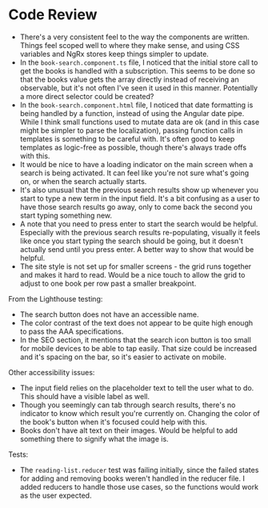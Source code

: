 # Code Review

- There's a very consistent feel to the way the components are written. Things feel scoped well to where they make sense, and using CSS variables and NgRx stores keep things simpler to update.
- In the `book-search.component.ts` file, I noticed that the initial store call to get the books is handled with a subscription. This seems to be done so that the books value gets the array directly instead of receiving an observable, but it's not often I've seen it used in this manner. Potentially a more direct selector could be created?
- In the `book-search.component.html` file, I noticed that date formatting is being handled by a function, instead of using the Angular date pipe. While I think small functions used to mutate data are ok (and in this case might be simpler to parse the localization), passing function calls in templates is something to be careful with. It's often good to keep templates as logic-free as possible, though there's always trade offs with this.
- It would be nice to have a loading indicator on the main screen when a search is being activated. It can feel like you're not sure what's going on, or when the search actually starts.
- It's also unusual that the previous search results show up whenever you start to type a new term in the input field. It's a bit confusing as a user to have those search results go away, only to come back the second you start typing something new.
- A note that you need to press enter to start the search would be helpful. Especially with the previous search results re-populating, visually it feels like once you start typing the search should be going, but it doesn't actually send until you press enter. A better way to show that would be helpful.
- The site style is not set up for smaller screens - the grid runs together and makes it hard to read. Would be a nice touch to allow the grid to adjust to one book per row past a smaller breakpoint.

From the Lighthouse testing:

- The search button does not have an accessible name.
- The color contrast of the text does not appear to be quite high enough to pass the AAA specifications.
- In the SEO section, it mentions that the search icon button is too small for mobile devices to be able to tap easily. That size could be increased and it's spacing on the bar, so it's easier to activate on mobile.

Other accessibility issues:

- The input field relies on the placeholder text to tell the user what to do. This should have a visible label as well.
- Though you seemingly can tab through search results, there's no indicator to know which result you're currently on. Changing the color of the book's button when it's focused could help with this.
- Books don't have alt text on their images. Would be helpful to add something there to signify what the image is.

Tests:

- The `reading-list.reducer` test was failing initially, since the failed states for adding and removing books weren't handled in the reducer file. I added reducers to handle those use cases, so the functions would work as the user expected.
